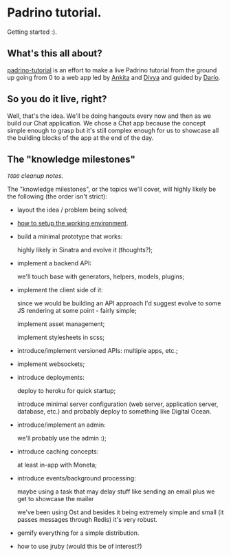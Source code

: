 # Padrino tutorial.

Getting started :).

## What's this all about?

[padrino-tutorial](https://github.com/padrino-tutorial) is an effort to make a live Padrino tutorial from the ground up going from 0 to a web app led by [Ankita](https://github.com/ankitashukla) and [Divya](https://github.com/divyaupadhyay) and guided by [Darío](https://github.com/dariocravero).

## So you do it live, right?

Well, that's the idea. We'll be doing hangouts every now and then as we build our Chat application.
We chose a Chat app because the concept simple enough to grasp but it's still complex enough for us to showcase all the building blocks of the app at the end of the day.

## The "knowledge milestones"

*`TODO` cleanup notes.*

The "knowledge milestones", or the topics we'll cover, will highly likely be the following (the order isn't strict):

- layout the idea / problem being solved;

- [how to setup the working environment](https://github.com/padrino-tutorial/getting-started/blob/master/base-setup.md).

- build a minimal prototype that works:

    highly likely in Sinatra and evolve it (thoughts?);

- implement a backend API:

    we'll touch base with generators, helpers, models, plugins;

- implement the client side of it:

    since we would be building an API approach I'd suggest evolve to some JS rendering at some point - fairly simple;

    implement asset management;

    implement stylesheets in scss;

- introduce/implement versioned APIs:
    multiple apps, etc.;

- implement websockets;

- introduce deployments:

    deploy to heroku for quick startup;

    introduce minimal server configuration (web server, application server, database, etc.) and probably deploy to something
    like Digital Ocean.

- introduce/implement an admin:

    we'll probably use the admin :);

- introduce caching concepts:

    at least in-app with Moneta;

- introduce events/background processing:

    maybe using a task that may delay stuff like sending an email plus we get to showcase the mailer

    we've been using Ost and besides it being extremely simple and small (it passes messages through Redis) it's very robust.

- gemify everything for a simple distribution.

- how to use jruby (would this be of interest?)
